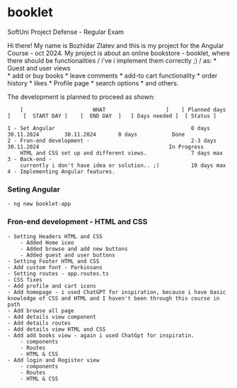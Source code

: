 # booklet
SoftUni Project Defense - Regular Exam

Hi there! My name is Bozhidar Zlatev and this is my project for the Angular Course - oct 2024.
My project is about an online bookstore - booklet, where there should be functionalities / i've i implement them correctly ;) / as:
    * Guest and user views    
    * add or buy books
    * leave comments 
    * add-to cart functionality
    * order history
    * likes
    * Profile page
    * search options
    * and others.

The development is planned to proceed as shown:

        [                      WHAT                   ]    [ Planned days ]    [  START DAY ]    [  END DAY  ]   [ Days needed ]  [ Status ]

    1 - Set Angular                                           0 days             30.11.2024        30.11.2024       0 days           Done
    2 - Fron-end development -                                2-3 days           30.11.2024                                         In Progress
        HTML and CSS set up and different views.              7 days max
    3 - Back-end -
        currently i don't have idea or solution.. ;)          10 days max
    4 - Implementing Angular features.                                             



### Seting Angular
    - ng new booklet-app 
    
### Fron-end development - HTML and CSS 
    - Setting Headers HTML and CSS
        - Added Home iceo
        - Added browse and add new buttons
        - Added guest and user buttons
    - Setting Footer HTML and CSS
    - Add custom font - Parkinsans
    - Setting routes - app.routes.ts
    - CSS fixes
    - Add profile and cart icons
    - Add homepage - i used ChatGPT for inspiration, because i have basic knowledge of CSS and HTML and I haven't been through this course in path
    - Add browse all page
    - Add details view component
    - Add details routes 
    - Add details view HTML and CSS
    - Add add books view - again i used ChatGpt for inspiratin. 
        - components
        - Routes
        - HTML & CSS
    - Add login and Register view
        - components
        - Routes
        - HTML & CSS